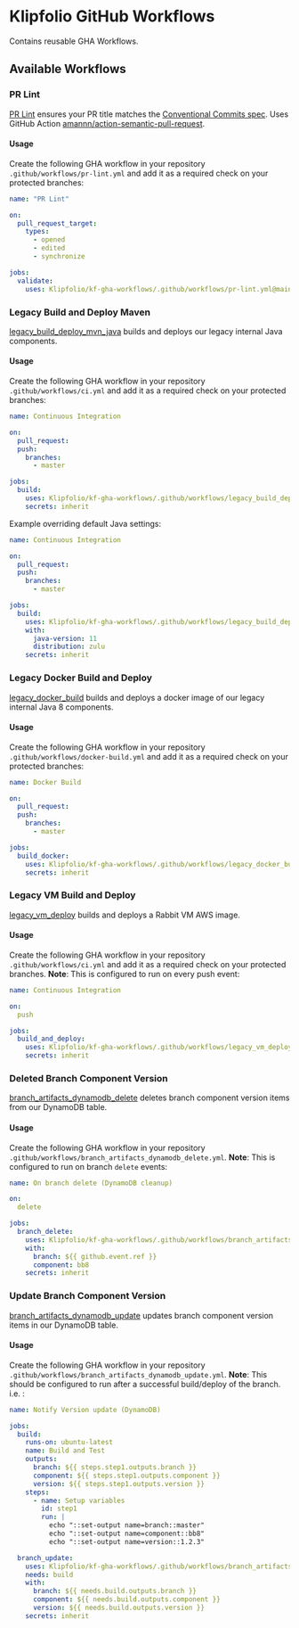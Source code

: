 # Klipfolio GitHub Workflows

Contains reusable GHA Workflows.  


## Available Workflows

### PR Lint
[PR Lint](https://github.com/Klipfolio/kf-gha-workflows/blob/main/.github/workflows/pr-lint.yml) ensures your PR title matches the [Conventional Commits spec](https://www.conventionalcommits.org/en/v1.0.0/). Uses GitHub Action [amannn/action-semantic-pull-request](https://github.com/amannn/action-semantic-pull-request). 

#### Usage
Create the following GHA workflow in your repository `.github/workflows/pr-lint.yml` and add it as a required check on your protected branches:
<!-- start usage -->
```yml
name: "PR Lint"

on:
  pull_request_target:
    types:
      - opened
      - edited
      - synchronize

jobs:
  validate:
    uses: Klipfolio/kf-gha-workflows/.github/workflows/pr-lint.yml@main
```
<!-- end usage -->

### Legacy Build and Deploy Maven
[legacy_build_deploy_mvn_java](https://github.com/Klipfolio/kf-gha-workflows/blob/main/.github/workflows/legacy_build_deploy_mvn_java.yml) builds and deploys our legacy internal Java components.
#### Usage
Create the following GHA workflow in your repository `.github/workflows/ci.yml` and add it as a required check on your protected branches:
<!-- start usage -->
```yml
name: Continuous Integration

on:
  pull_request:
  push:
    branches:
      - master

jobs:
  build:
    uses: Klipfolio/kf-gha-workflows/.github/workflows/legacy_build_deploy_mvn_java.yml@main
    secrets: inherit
```
<!-- end usage -->

Example overriding default Java settings:
<!-- start usage -->
```yml
name: Continuous Integration

on:
  pull_request:
  push:
    branches:
      - master

jobs:
  build:
    uses: Klipfolio/kf-gha-workflows/.github/workflows/legacy_build_deploy_mvn_java.yml@main
    with:
      java-version: 11
      distribution: zulu
    secrets: inherit
```
<!-- end usage -->

### Legacy Docker Build and Deploy
[legacy_docker_build](https://github.com/Klipfolio/kf-gha-workflows/blob/main/.github/workflows/legacy_docker_build.yml) builds and deploys a docker image of our legacy internal Java 8 components.
#### Usage
Create the following GHA workflow in your repository `.github/workflows/docker-build.yml` and add it as a required check on your protected branches:
<!-- start usage -->
```yml
name: Docker Build

on:
  pull_request:
  push:
    branches:
      - master

jobs:
  build_docker:
    uses: Klipfolio/kf-gha-workflows/.github/workflows/legacy_docker_build.yml@main
    secrets: inherit
```
<!-- end usage -->

### Legacy VM Build and Deploy
[legacy_vm_deploy](https://github.com/Klipfolio/kf-gha-workflows/blob/main/.github/workflows/legacy_vm_deploy.yml) builds and deploys a Rabbit VM AWS image.
#### Usage
Create the following GHA workflow in your repository `.github/workflows/ci.yml` and add it as a required check on your protected branches. **Note**: This is configured to run on every push event:
<!-- start usage -->
```yml
name: Continuous Integration

on:
  push

jobs:
  build_and_deploy:
    uses: Klipfolio/kf-gha-workflows/.github/workflows/legacy_vm_deploy.yml@main
    secrets: inherit
```
<!-- end usage -->

### Deleted Branch Component Version
[branch_artifacts_dynamodb_delete](https://github.com/Klipfolio/kf-gha-workflows/blob/main/.github/workflows/branch_artifacts_dynamodb_delete.yml) deletes branch component version items from our DynamoDB table.
#### Usage
Create the following GHA workflow in your repository `.github/workflows/branch_artifacts_dynamodb_delete.yml`. **Note**: This is configured to run on branch `delete` events:
<!-- start usage -->
```yml
name: On branch delete (DynamoDB cleanup)

on:
  delete

jobs:
  branch_delete:
    uses: Klipfolio/kf-gha-workflows/.github/workflows/branch_artifacts_dynamodb_delete.yml@main
    with:
      branch: ${{ github.event.ref }}
      component: bb8
    secrets: inherit
```
<!-- end usage -->

### Update Branch Component Version
[branch_artifacts_dynamodb_update](https://github.com/Klipfolio/kf-gha-workflows/blob/main/.github/workflows/branch_artifacts_dynamodb_update.yml) updates branch component version items in our DynamoDB table.
#### Usage
Create the following GHA workflow in your repository `.github/workflows/branch_artifacts_dynamodb_update.yml`. **Note**: This should be configured to run after a successful build/deploy of the branch. i.e. :
<!-- start usage -->
```yml
name: Notify Version update (DynamoDB)

jobs:
  build:
    runs-on: ubuntu-latest
    name: Build and Test
    outputs:
      branch: ${{ steps.step1.outputs.branch }}
      component: ${{ steps.step1.outputs.component }}
      version: ${{ steps.step1.outputs.version }}
    steps:
      - name: Setup variables
        id: step1
        run: |
          echo "::set-output name=branch::master"
          echo "::set-output name=component::bb8"
          echo "::set-output name=version::1.2.3"

  branch_update:
    uses: Klipfolio/kf-gha-workflows/.github/workflows/branch_artifacts_dynamodb_update.yml@dynamodb-updates-worflow
    needs: build
    with:
      branch: ${{ needs.build.outputs.branch }}
      component: ${{ needs.build.outputs.component }}
      version: ${{ needs.build.outputs.version }}
    secrets: inherit
```
<!-- end usage -->
